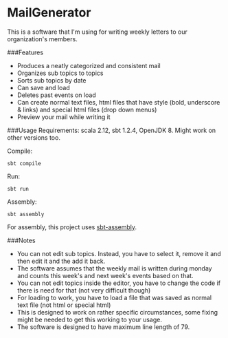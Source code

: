 # MailGenerator

This is a software that I'm using for writing weekly letters to our organization's members.

###Features
* Produces a neatly categorized and consistent mail
* Organizes sub topics to topics
* Sorts sub topics by date
* Can save and load 
* Deletes past events on load
* Can create normal text files, html files that have style (bold, underscore & links) and special html files (drop down menus)
* Preview your mail while writing it

###Usage
Requirements: scala 2.12, sbt 1.2.4, OpenJDK 8. Might work on other versions too.

Compile:
```$xslt
sbt compile
```
Run:
```$xslt
sbt run
```
Assembly:
```$xslt
sbt assembly
```

For assembly, this project uses [sbt-assembly](https://github.com/sbt/sbt-assembly).

###Notes
* You can not edit sub topics. Instead, you have to select it, remove it and then edit it and the add it back.
* The software assumes that the weekly mail is written during monday and counts this week's and next week's events based on that.
* You can not edit topics inside the editor, you have to change the code if there is need for that (not very difficult though)
* For loading to work, you have to load a file that was saved as normal text file (not html or special html)
* This is designed to work on rather specific circumstances, some fixing might be needed to get this working to your usage.
* The software is designed to have maximum line length of 79.
